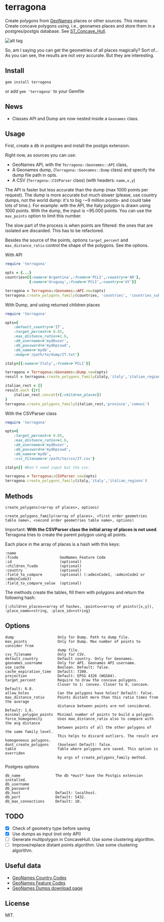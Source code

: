 terragona
=========

Create polygons from [GeoNames](http://www.geonames.org) places or other sources.
This means: Create concave polygons using, i.e., geonames places and store them in a postgres/postgis database.
See [ST_Concave_Hull](http://postgis.net/docs/ST_ConcaveHull.html).

![alt tag](https://cloud.githubusercontent.com/assets/6061036/5606205/2216ff3c-9402-11e4-9123-fff91369208e.png)


So, am I saying you can get the geometries of all places magically? Sort of... 
As you can see, the results are not *very* accurate. But they are interesting.

  
Install
-------

`gem install terragona`

or add `gem 'terragona'` to your Gemfile

News
----

* Classes API and Dump are now nested inside a `Geonames` class.

Usage
-----

First, create a db in postgres and install the postgis extension.

Right now, as sources you can use:
* GeoNames API, with the `Terragona::Geonames::API` class,
* A Geonames dump, (`Terragona::Geonames::Dump` class) and specify the dump file path in opts. 
* A CSV (`Terragona::CSVParser` class) (with headers: `name,x,y`)

The API is faster but less accurate than the dump (max 1000 points per request). 
The dump is more accurate but much slower (please, use country dumps, not the world dump: it's to big 
-~9 million points- and could take lots of time.). For example: with the API, the Italy polygon is drawn 
using 1000 points. With the dump, the input is ~95.000 points. You can use the `max_points` option to limit this number.

The slow part of the process is when points are filtered: the ones that are isolated are discarded. 
This has to be refactored.

Besides the source of the points, options `target_percent` and `max_distance_ratio` control the shape of
the polygons. See the options. 


With API
```ruby
require 'terragona'

opts = {...}
countries=[{:name=>'Argentina',:fcode=>'PCLI',:country=>'AR'},
           {:name=>'Uruguay',:fcode=>'PCLI',:country=>'UY'}]

terragona = Terragona::Geonames::API.new(opts)
terragona.create_polygons_family(countries, 'countries', 'countries_subdivisions')

```

With Dump, and using returned children places
```ruby
require 'terragona'

opts={
	:default_country=>'IT',
	:target_percent=> 0.85,
	:max_distance_ratio=>1.6,
	:db_username=>'mydbuser',
	:db_password=>'mydbpsswd',
	:db_name=>'mydb',
	:dump=>'/path/to/dump/IT.txt'}

italy=[{:name=>'Italy',:fcode=>'PCLI'}]

terragona = Terragona::Geonames::Dump.new(opts)
result = terragona.create_polygons_family(italy,'italy','italian_regions')

italian_rest = []
result.each {|r|
	italian_rest.concat(r[:children_places])
}
terragona.create_polygons_family(italian_rest,'province','comuni')
```

With the CSVParser class

```ruby
require 'terragona'

opts={
	:target_percent=> 0.85,
	:max_distance_ratio=>1.6,
	:db_username=>'mydbuser',
	:db_password=>'mydbpsswd',
	:db_name=>'mydb',
	:csv_filename=>'/path/to/csv/IT.csv'}

italy=[] #Don't need input but the csv.

terragona = Terragona::CSVParser.new(opts)
terragona.create_polygons_family(italy,'italy','italian_regions')

```

Methods
-------

```
create_polygons(<array of places>, options)
  
create_polygons_family(<array of places>, <first order geometries table name>, <second order geometries table name>, options)
```

Important: **With the CSVParser class the initial array of places is not used**. 
Terragona tries to create the parent polygon using all points.

Each place in the array of places is a hash with this keys:

```
:name                
:fcode                   GeoNames Feature Code 
:id                      (optional)               
:children_fcode          (optional)
:country                 (optional)
:field_to_compare        (optional) (:adminCode1, :adminCode2 or :adminCode3)
:field_to_compare_value  (optional)
```

The methods create the tables, fill them with polygons and return the following hash:

```
{:children_places=>array of hashes, :points=>array of points([x,y]), :place_name=>string, :place_id=>string}
```

Options
------

```
dump                    Only for Dump. Path to dump file.
max_points              Only for Dump. Max number of points to consider from
                        dump file.
csv_filename            Only for CSV.
default_country         Default country. Only for Geonames.
geonames_username       Only for API. Geonames API username.
use_cache               Boolean. Default: false.
cache_expiration_time   Default: 7200.
projection              Default: EPSG 4326 (WGS84).
target_percent          Require to draw the concave polygons. 
                        Closer to 1: convex. Closer to 0, concave. Default: 0.8. 
allow_holes             Can the polygons have holes? Default: false. 
max_distance_ratio      Points distant more than this ratio times from the average 
                        distance between points are not considered. Default: 1.6.
minimal_polygon_points  Minimal number of points to build a polygon.
force_homogeneity       Uses max_distance_ratio also to compare with the avg distance
                        between points of all the other polygons of the same family level.
                        This helps to discard outliers. The result are homogeneous polygons. 
dont_create_polygons    (boolean) Default: false.
table                   Table where polygons are saved. This option is overriden 
                        by args of create_polygons_family method.
```

Postgres options
```
db_name                The db *must* have the Postgis extension installed.
db_username
db_password
db_host                Default: localhost.
db_port                Default: 5432.
db_max_connections     Default: 10.
```

TODO
----
- [x] Check of geometry type before saving
- [x] Use dumps as input (not only API)
- [ ] Generate multipolygon in ConcaveHull. Use some clustering algorithm.
- [ ] Improve/replace distant points algorithm. Use some clustering algorithm.
  
Useful data
-----------
* [GeoNames Country Codes](http://www.geonames.org/countries/)
* [GeoNames Feature Codes](http://www.geonames.org/export/codes.html)
* [GeoNames Dumps download page](http://download.geonames.org/export/dump/)

License
-------

MIT.

